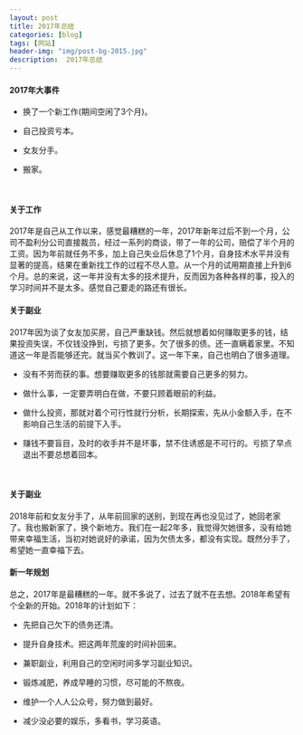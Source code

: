 ```yaml
---
layout: post
title: 2017年总结
categories: [blog]
tags: [网站]
header-img: "img/post-bg-2015.jpg"
description:  2017年总结
---  
```


#### 2017年大事件

- 换了一个新工作(期间空闲了3个月)。

- 自己投资亏本。

- 女友分手。

- 搬家。

  ​

#### 关于工作

​    2017年是自己从工作以来，感觉最糟糕的一年，2017年新年过后不到一个月，公司不盈利分公司直接裁员，经过一系列的商谈，带了一年的公司，赔偿了半个月的工资。因为年前就任务不多，加上自己失业后休息了1个月，自身技术水平并没有显著的提高，结果在重新找工作的过程不尽人意。从一个月的试用期直接上升到6个月。总的来说，这一年并没有太多的技术提升，反而因为各种各样的事，投入的学习时间并不是太多。感觉自己要走的路还有很长。

#### 关于副业

​    2017年因为谈了女友加买房，自己严重缺钱。然后就想着如何赚取更多的钱，结果投资失误，不仅钱没挣到，亏损了更多。欠了很多的债。还一直瞒着家里。不知道这一年是否能够还完。就当买个教训了。这一年下来，自己也明白了很多道理。

- 没有不劳而获的事。想要赚取更多的钱那就需要自己更多的努力。

- 做什么事，一定要弄明白在做，不要只顾着眼前的利益。

- 做什么投资，那就对着个可行性就行分析，长期探索，先从小金额入手，在不影响自己生活的前提下入手。

- 赚钱不要盲目，及时的收手并不是坏事，禁不住诱惑是不可行的。亏损了早点退出不要总想着回本。

  ​

#### 关于副业

​     2018年前和女友分手了，从年前回家的送别，到现在再也没见过了，她回老家了。我也搬新家了，换个新地方。我们在一起2年多，我觉得欠她很多，没有给她带来幸福生活，当初对她说好的承诺，因为欠债太多，都没有实现。既然分手了，希望她一直幸福下去。

####  新一年规划

​     总之，2017年是最糟糕的一年。就不多说了，过去了就不在去想。2018年希望有个全新的开始。2018年的计划如下：

- 先把自己欠下的债务还清。

- 提升自身技术。把这两年荒废的时间补回来。

- 兼职副业，利用自己的空闲时间多学习副业知识。

- 锻炼减肥，养成早睡的习惯，尽可能的不熬夜。

- 维护一个人人公众号，努力做到最好。

- 减少没必要的娱乐，多看书，学习英语。

  ​









